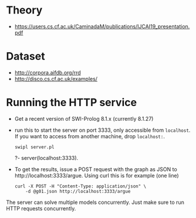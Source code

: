 # Theory

   - https://users.cs.cf.ac.uk/CaminadaM/publications/IJCAI19_presentation.pdf

# Dataset

  - http://corpora.aifdb.org/rrd
  - http://disco.cs.cf.ac.uk/examples/

# Running the HTTP service

  - Get a recent version of SWI-Prolog 8.1.x (currently 8.1.27)
  - run this to start the server on port 3333, only accessible from
    `localhost`.  If you want to access from another machine, drop
    `localhost:`.

        swipl server.pl
	?- server(localhost:3333).
  - To get the results, issue a POST request with the graph as JSON
    to http://localhost:3333/argue.  Using curl this is for example
    (one line)

        curl -X POST -H "Content-Type: application/json" \
            -d @g01.json http://localhost:3333/argue

The server can solve multiple models concurrently. Just make sure to run
HTTP requests concurrently.
